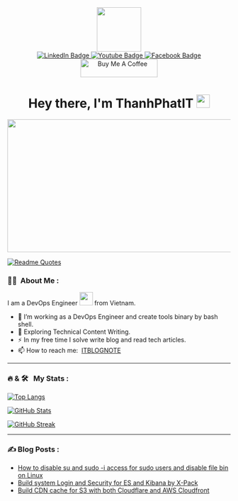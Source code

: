 <div id="header" align="center">
    <img src="https://media.giphy.com/media/M9gbBd9nbDrOTu1Mqx/giphy.gif" width="100"/>
    <div id="badges">
        <a href="https://www.linkedin.com/in/thanhphatit">
            <img src="https://img.shields.io/badge/LinkedIn-blue?style=for-the-badge&logo=linkedin&logoColor=white" alt="LinkedIn Badge"/>
        </a>
        <a href="https://www.youtube.com/@thanhphatit">
            <img src="https://img.shields.io/badge/YouTube-red?style=for-the-badge&logo=youtube&logoColor=white" alt="Youtube Badge"/>
        </a>
        <a href="https://www.facebook.com/YukiThanhPhat">
            <img src="https://img.shields.io/badge/Facebook-blue?style=for-the-badge&logo=facebook&logoColor=white" alt="Facebook Badge"/>
        </a>
    </div>
    <div>
        <a href="https://www.buymeacoffee.com/thanhphatit" target="_blank"><img src="https://cdn.buymeacoffee.com/buttons/default-orange.png" alt="Buy Me A Coffee" height="41" width="174"></a>
    </div>
    <img src="https://komarev.com/ghpvc/?username=thanhphatit&style=flat-square&color=blue" alt=""/>
    <h1>
        Hey there, I'm ThanhPhatIT
        <img src="https://media.giphy.com/media/hvRJCLFzcasrR4ia7z/giphy.gif" width="30px"/>
    </h1>
</div>

<p align="center"><img src="https://media.giphy.com/media/dWesBcTLavkZuG35MI/giphy.gif" width="600" height="300"  /></p>

[![Readme Quotes](https://quotes-github-readme.vercel.app/api?quote=YourQuote&type=horizontal&border=true&theme=dracula)](https://github.com/piyushsuthar/github-readme-quotes)

### :woman_technologist: &nbsp;About Me :

I am a DevOps Engineer <img src="https://media.giphy.com/media/WUlplcMpOCEmTGBtBW/giphy.gif" width="30"> from Vietnam.

- 🔭 I’m working as a DevOps Engineer and create tools binary by bash shell.
- 🌱 Exploring Technical Content Writing.
- ⚡ In my free time I solve write blog and read tech articles.
- 📫 How to reach me: &nbsp;[ITBLOGNOTE](https://www.itblognote.com)

---

### 🔥 & 🛠 &nbsp; My Stats :

[![Top Langs](https://github-readme-stats.vercel.app/api/top-langs/?username=thanhphatit&layout=compact&theme=vision-friendly-dark)](https://github.com/anuraghazra/github-readme-stats)

[![GitHub Stats](https://github-readme-stats.vercel.app/api?username=thanhphatit&show_icons=true&hide_border=false&title_color=ff652f&icon_color=FFE400&bg_color=09131B&text_color=ffffff&border_color=0c1a25)](https://github.com/anuraghazra/github-readme-stats)

[![GitHub Streak](http://github-readme-streak-stats.herokuapp.com?user=thanhphatit&theme=dracula&background=000000)](https://git.io/streak-stats)

---

### ✍️ Blog Posts : 
- [How to disable su and sudo -i access for sudo users and disable file bin on Linux](https://www.itblognote.com/2022/10/how-to-disable-su-access-for-sudo-users.html)
- [Build system Login and Security for ES and Kibana by X-Pack](https://www.itblognote.com/2022/09/build-system-login-security-es-kibana-x-pack.html)
- [Build CDN cache for S3 with both Cloudflare and AWS Cloudfront](https://www.itblognote.com/2022/08/build-cdn-cache-s3-with-both-cloudflare-and-cloudfront.html)
